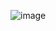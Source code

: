 ![image](https://user-images.githubusercontent.com/71135290/142167042-3d706eec-ea2f-4315-aada-c56eb81892cb.png)
